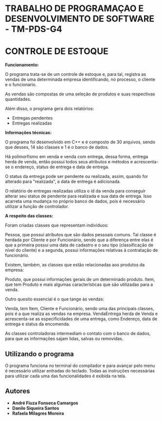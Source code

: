 # TRABALHO DE PROGRAMAÇAO E DESENVOLVIMENTO DE SOFTWARE - TM-PDS-G4

#	 		CONTROLE DE ESTOQUE
**Funcionamento:**

O programa trata-se de um controle de estoque e, para tal, registra as vendas de uma determinada empresa 
identificando, no processo, o cliente e o funcionario.
	
As vendas são compostas de uma seleção de produtos e suas respectivas quantidades.
	
Além disso, o programa gera dois relatórios:
* Entregas pendentes
* Entregas realizadas

**Informações técnicas:**

O programa foi desenvolvido em C++ e é composto de 30 arquivos, sendo que desses, 14 são classes e 1 é o banco de dados.
	
Há polimorfismo em venda e venda com entrega, dessa forma, entrega herda de venda, então possui todos seus 
atributos e métodos e acrescenta-se o endereço, status de entrega e data de entrega.
	
O status da entrega pode ser pendente ou realizada, assim, quando for alterado para "realizada", a data de
entrega é adicionada. 

O relatório de entregas realizadas utiliza o id da venda para conseguir alterar seu status de pendente para realizada e sua data de entrega. Isso acarreta uma mudança no próprio banco de dados, pois é necessário utilizar a função de controlador.

**A respeito das classes:**

Foram criadas classes que representam indivíduos: 

Pessoa, que possui atributos que são dados pessoais comuns. Tal classe é herdada por Cliente e por Funcionário, sendo que a diferença entre elas é que a primeira possui uma data de cadastro e o seu tipo (classificação de nível do cliente) e a segunda, possui informações relativas à contratação de funcionário.

Existem, também, as classes que estão relacionadas aos produtos da empresa:

Produto, que possui informações gerais de um determinado produto. Item, que tem Produto e mais algumas características que são utilizadas para a venda.

Outro quesito essencial é o que tange às vendas:

Venda, tem Item, Cliente e Funcionário, sendo uma das principais classes, pois é a que realiza as vendas na empresa. VendaEntrega herda de Venda e acrescenta-se as especificidades de uma entrega, como Endereço, data de entrega e status da encomenda.

As classes controladoras intermediam o contato com o banco de dados, para que as informações sajam lidas, salvas ou removidas.


## Utilizando o programa

O programa funciona no terminal do compilador e para avançar pelo menu é necessário utilizar entradas do teclado. Todas as instruções necessárias para utilizar cada uma das funcionalidades é exibida na tela.


## Autores

* **André Fiuza Fonseca Camargos** 
* **Danilo Siqueira Santos** 
* **Rafaela Milagres Moreira**   
